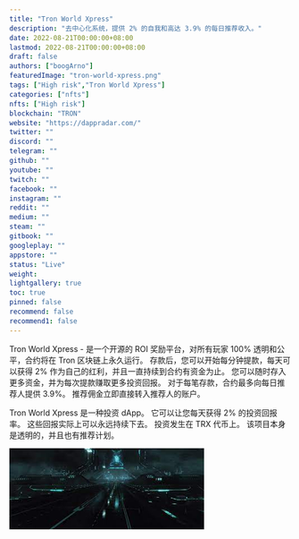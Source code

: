 ```yaml
---
title: "Tron World Xpress"
description: "去中心化系统，提供 2% 的自我和高达 3.9% 的每日推荐收入。"
date: 2022-08-21T00:00:00+08:00
lastmod: 2022-08-21T00:00:00+08:00
draft: false
authors: ["boogArno"]
featuredImage: "tron-world-xpress.png"
tags: ["High risk","Tron World Xpress"]
categories: ["nfts"]
nfts: ["High risk"]
blockchain: "TRON"
website: "https://dappradar.com/"
twitter: ""
discord: ""
telegram: ""
github: ""
youtube: ""
twitch: ""
facebook: ""
instagram: ""
reddit: ""
medium: ""
steam: ""
gitbook: ""
googleplay: ""
appstore: ""
status: "Live"
weight: 
lightgallery: true
toc: true
pinned: false
recommend: false
recommend1: false
---
```

Tron World Xpress - 是一个开源的 ROI 奖励平台，对所有玩家 100% 透明和公平，合约将在 Tron 区块链上永久运行。 存款后，您可以开始每分钟提款，每天可以获得 2% 作为自己的红利，并且一直持续到合约有资金为止。 您可以随时存入更多资金，并为每次提款赚取更多投资回报。 对于每笔存款，合约最多向每日推荐人提供 3.9%。 推荐佣金立即直接转入推荐人的账户。

Tron World Xpress 是一种投资 dApp。 它可以让您每天获得 2% 的投资回报率。 这些回报实际上可以永远持续下去。 投资发生在 TRX 代币上。 该项目本身是透明的，并且也有推荐计划。

![下载](下载.jpg)



